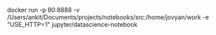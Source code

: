 docker run  -p 80:8888 -v /Users/ankit/Documents/projects/notebooks/src:/home/jovyan/work -e "USE_HTTP=1" jupyter/datascience-notebook
